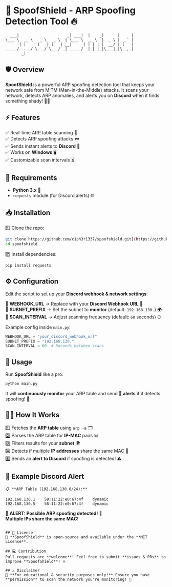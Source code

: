 # 🚨 SpoofShield - ARP Spoofing Detection Tool 🔥

```
  ___|                     _| ___|  |    _)      |     | 
\___ \  __ \   _ \   _ \  | \___ \  __ \  |  _ \ |  _` | 
      | |   | (   | (   | __|     | | | | |  __/ | (   | 
_____/  .__/ \___/ \___/ _| _____/ _| |_|_|\___|_|\__,_| 
       _|  
```

## 🛡️ Overview
**SpoofShield** is a powerful ARP spoofing detection tool that keeps your network safe from MITM (Man-in-the-Middle) attacks. It scans your network, detects ARP anomalies, and alerts you on **Discord** when it finds something shady! 🕵️‍♂️

## ⚡ Features
✅ Real-time ARP table scanning 🔄  
✅ Detects ARP spoofing attacks 🕶️  
✅ Sends instant alerts to **Discord** 🚀  
✅ Works on **Windows** 🖥️  
✅ Customizable scan intervals ⏳  

## 🔧 Requirements
- **Python 3.x** 🐍
- `requests` module (for Discord alerts) 🌐

## 📥 Installation
1️⃣ Clone the repo:
   ```bash
   git clone https://github.com/c1ph3r1337/spoofshield.git](https://github.com/c1ph3r-1337/100-days-of-cybersecurity/tree/main/x0-automation-script/scanning-tools/SpoofShield
   cd spoofshield
   ```
2️⃣ Install dependencies:
   ```bash
   pip install requests
   ```

## ⚙️ Configuration
Edit the script to set up your **Discord webhook & network settings**:

🔹 **WEBHOOK_URL** → Replace with your **Discord Webhook URL** 🎯  
🔹 **SUBNET_PREFIX** → Set the subnet to **monitor** (default: `192.168.130.`) 🌍  
🔹 **SCAN_INTERVAL** → Adjust scanning frequency (default: `60` seconds) ⏰  

Example config inside `main.py`:
```python
WEBHOOK_URL = "your_discord_webhook_url"
SUBNET_PREFIX = "192.168.130." 
SCAN_INTERVAL = 60  # Seconds between scans
```

## 🚀 Usage
Run **SpoofShield** like a pro:
```bash
python main.py
```
It will **continuously monitor** your ARP table and send 🔔 **alerts** if it detects spoofing! 👀

## 🕵️‍♂️ How It Works
1️⃣ Fetches the **ARP table** using `arp -a` 🗂️  
2️⃣ Parses the ARP table for **IP-MAC** pairs 📊  
3️⃣ Filters results for your **subnet** 🌍  
4️⃣ Detects if multiple **IP addresses** share the same MAC 🚨  
5️⃣ Sends an **alert to Discord** if spoofing is detected! ⚠️  

## 📢 Example Discord Alert
```
📋 **ARP Table (192.168.130.0/24):**
```
```plaintext
192.168.130.1    58:11:22:e0:67:4f    dynamic
192.168.130.5    58:11:22:e0:67:4f    dynamic
```

🔔 **ALERT: Possible ARP spoofing detected!** 🚨  
**Multiple IPs share the same MAC!**
```

## 📜 License
🚀 **SpoofShield** is open-source and available under the **MIT License**. 

## 💻 Contribution
Pull requests are **welcome**! Feel free to submit **issues & PRs** to improve **SpoofShield**! 🔥

## ⚠️ Disclaimer
🛑 **For educational & security purposes only!** Ensure you have **permission** to scan the network you're monitoring! 🚫

